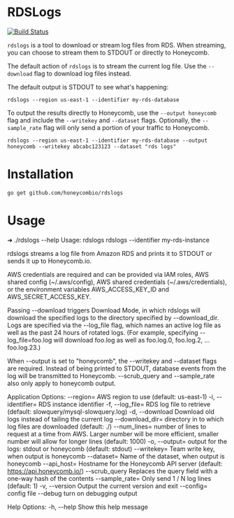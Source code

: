 # RDSLogs
[![Build Status](https://travis-ci.org/honeycombio/rdslogs.svg?branch=master)](https://travis-ci.org/honeycombio/rdslogs)

`rdslogs` is a tool to download or stream log files from RDS. When streaming, you
can choose to stream them to STDOUT or directly to Honeycomb.

The default action of `rdslogs` is to stream the current log file. Use the
`--download` flag to download log files instead.

The default output is STDOUT to see what's happening:
```
rdslogs --region us-east-1 --identifier my-rds-database
```

To output the results directly to Honeycomb, use the `--output honeycomb` flag and include the `--writekey` and `--dataset` flags.  Optionally, the `--sample_rate` flag will only send a portion of your traffic to Honeycomb.
```
rdslogs --region us-east-1 --identifier my-rds-database --output honeycomb --writekey abcabc123123 --dataset "rds logs"
```

# Installation

```
go get github.com/honeycombio/rdslogs
```

# Usage
➜  ./rdslogs --help
Usage:
  rdslogs rdslogs --identifier my-rds-instance

rdslogs streams a log file from Amazon RDS and prints it to STDOUT or sends it
up to Honeycomb.io.

AWS credentials are required and can be provided via IAM roles, AWS shared
config (~/.aws/config), AWS shared credentials (~/.aws/credentials), or
the environment variables AWS_ACCESS_KEY_ID and AWS_SECRET_ACCESS_KEY.

Passing --download triggers Download Mode, in which rdslogs will download the
specified logs to the directory specified by --download_dir. Logs are specified
via the --log_file flag, which names an active log file as well as the past 24
hours of rotated logs. (For example, specifying --log_file=foo.log will download
foo.log as well as foo.log.0, foo.log.2, ... foo.log.23.)

When --output is set to "honeycomb", the --writekey and --dataset flags are
required. Instead of being printed to STDOUT, database events from the log will
be transmitted to Honeycomb. --scrub_query and --sample_rate also only apply to
honeycomb output.


Application Options:
      --region=       AWS region to use (default: us-east-1)
  -i, --identifier=   RDS instance identifier
  -f, --log_file=     RDS log file to retrieve (default: slowquery/mysql-slowquery.log)
  -d, --download      Download old logs instead of tailing the current log
      --download_dir= directory in to which log files are downloaded (default: ./)
      --num_lines=    number of lines to request at a time from AWS. Larger number will be more efficient, smaller number will allow for longer lines (default: 1000)
  -o, --output=       output for the logs: stdout or honeycomb (default: stdout)
      --writekey=     Team write key, when output is honeycomb
      --dataset=      Name of the dataset, when output is honeycomb
      --api_host=     Hostname for the Honeycomb API server (default: https://api.honeycomb.io/)
      --scrub_query   Replaces the query field with a one-way hash of the contents
      --sample_rate=  Only send 1 / N log lines (default: 1)
  -v, --version       Output the current version and exit
      --config=       config file
      --debug         turn on debugging output

Help Options:
  -h, --help          Show this help message
```
